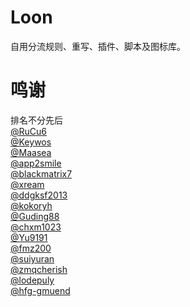# Loon
自用分流规则、重写、插件、脚本及图标库。

# 鸣谢
排名不分先后<br>
[@RuCu6](https://github.com/RuCu6)<br>
[@Keywos](https://github.com/Keywos)<br>
[@Maasea](https://github.com/Maasea)<br>
[@app2smile](https://github.com/app2smile)<br>
[@blackmatrix7](https://github.com/blackmatrix7)<br>
[@xream](https://github.com/xream)<br>
[@ddgksf2013](https://github.com/ddgksf2013)<br>
[@kokoryh](https://github.com/kokoryh)<br>
[@Guding88](https://github.com/Guding88)<br>
[@chxm1023](https://github.com/chxm1023)<br>
[@Yu9191](https://github.com/Yu9191)<br>
[@fmz200](https://github.com/fmz200)<br>
[@suiyuran](https://github.com/suiyuran)<br>
[@zmqcherish](https://github.com/zmqcherish)<br>
[@lodepuly](https://gitlab.com/lodepuly/vpn_tool)<br>
[@hfg-gmuend](https://github.com/hfg-gmuend)<br>
